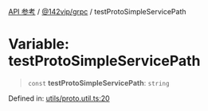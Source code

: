 [API 参考](../../../index.md) / [@142vip/grpc](../index.md) / testProtoSimpleServicePath

# Variable: testProtoSimpleServicePath

> `const` **testProtoSimpleServicePath**: `string`

Defined in: [utils/proto.util.ts:20](https://github.com/142vip/core-x/blob/15d5bc9ef4bece78c0e60bdf074a2d245f625100/packages/grpc/src/utils/proto.util.ts#L20)

